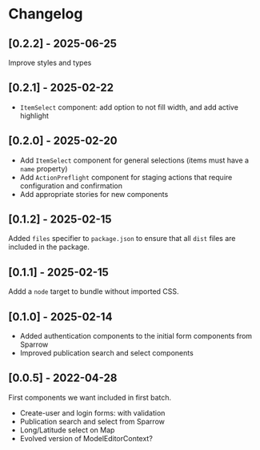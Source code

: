 # Changelog

## [0.2.2] - 2025-06-25

Improve styles and types

## [0.2.1] - 2025-02-22

- `ItemSelect` component: add option to not fill width, and add active highlight

## [0.2.0] - 2025-02-20

- Add `ItemSelect` component for general selections (items must have a `name`
  property)
- Add `ActionPreflight` component for staging actions that require configuration
  and confirmation
- Add appropriate stories for new components

## [0.1.2] - 2025-02-15

Added `files` specifier to `package.json` to ensure that all `dist` files are
included in the package.

## [0.1.1] - 2025-02-15

Addd a `node` target to bundle without imported CSS.

## [0.1.0] - 2025-02-14

- Added authentication components to the initial form components from Sparrow
- Improved publication search and select components

## [0.0.5] - 2022-04-28

First components we want included in first batch.

- Create-user and login forms: with validation
- Publication search and select from Sparrow
- Long/Latitude select on Map
- Evolved version of ModelEditorContext?
